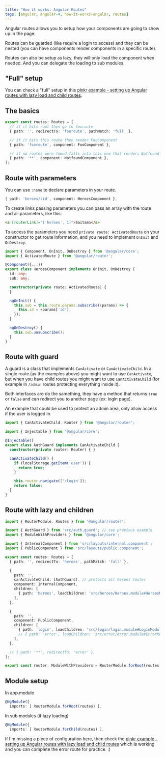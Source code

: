 ```yaml
---
title: "How it works: Angular Routes"
tags: [angular, angular-4, how-it-works-angular, routes]
---
```


Angular routes allows you to setup how your components are going to show up in the page.

Routes can be guarded (like require a login to access) and they can be nested (you can have components render components in a specific route).

Routes can also be setup as lazy, they will only load the component when needed. And you can delegate the loading to sub modules.
<!-- more -->

## "Full" setup

You can check a "full" setup in this [plnkr example - setting up Angular routes with lazy load and child routes](https://embed.plnkr.co/Ew66tMHK7jIx3vhg8Vrf/).

## The basics

```typescript
export const routes: Routes = [
  // if it hits root then go to fooroute
  { path: '', redirectTo: 'fooroute', pathMatch: 'full' },

  // if it hits this route then render FooComponent
  { path: 'fooroute', component: FooComponent },

  // if no routes were found falls into this one that renders Notfound
  { path: '**', component: NotfoundComponent },
];
```

## Route with parameters

You can use `:name` to declare parameters in your route.

```typescript
{ path: 'heroes/:id', component: HeroesComponent },
```

To create links passing parameters you can pass an array with the route and all parameters, like this:

```html
<a [routerLink]="['heroes', 1]">Saitama</a>
```

To access the parameters you need `private route: ActivatedRoute` on your constructor to get route information, and you need to implement `OnInit` and `OnDestroy`.

```typescript
import { Component, OnInit, OnDestroy } from '@angular/core';
import { ActivatedRoute } from '@angular/router';

@Component({...})
export class HeroesComponent implements OnInit, OnDestroy {
  id: any;
  sub: any;

  constructor(private route: ActivatedRoute) {
  }

  ngOnInit() {
    this.sub = this.route.params.subscribe((params) => {
      this.id = +params['id'];
    });
  }

  ngOnDestroy() {
    this.sub.unsubscribe();
  }
}
```

## Route with guard

A guard is a class that implements `CanActivate` or `CanActivateChild`. In a single route (as the examples above) you might want to use `CanActivate`, but when you have child routes you might want to use `CanActivateChild` (for example in `/admin` routes protecting everything inside it).

Both interfaces are do the samething, they have a method that returns `true` or `false` and can redirect you to another page (ex: login page).

An example that could be used to protect an admin area, only allow access if the user is logged in.

```typescript
import { CanActivateChild, Router } from '@angular/router';

import { Injectable } from '@angular/core';

@Injectable()
export class AuthGuard implements CanActivateChild {
  constructor(private router: Router) { }

  canActivateChild() {
    if (localStorage.getItem('user')) {
      return true;
    }

    this.router.navigate(['/login']);
    return false;
  }
}
```

## Route with lazy and children

```typescript
import { RouterModule, Routes } from '@angular/router';

import { AuthGuard } from 'src/auth.guard'; // see previous example
import { ModuleWithProviders } from '@angular/core';

import { InternalComponent } from 'src/layouts/internal.component';
import { PublicComponent } from 'src/layouts/public.component';

export const routes: Routes = [
  { path: '', redirectTo: 'heroes', pathMatch: 'full' },

  {
    path: '',
    canActivateChild: [AuthGuard], // protects all heroes routes
    component: InternalComponent,
    children: [
      { path: 'heroes', loadChildren: 'src/heroes/heroes.module#HeroesModule' },
    ],
  },

  {
    path: '',
    component: PublicComponent,
    children: [
      { path: 'login', loadChildren: 'src/login/login.module#LoginModule' },
      // { path: 'error', loadChildren: 'src/error/error.module#ErrorModule' },
    ],
  },

  // { path: '**', redirectTo: 'error' },
];

export const router: ModuleWithProviders = RouterModule.forRoot(routes);
```

## Module setup

In app.module

```typescript
@NgModule({
  imports: [ RouterModule.forRoot(routes) ],
```

In sub modules (if lazy loading)

```typescript
@NgModule({
  imports: [ RouterModule.forChild(routes) ],
```

If I'm missing a piece of configuration here, then check the [plnkr example - setting up Angular routes with lazy load and child routes](https://embed.plnkr.co/Ew66tMHK7jIx3vhg8Vrf/) which is working and you can complete the error route for practice. :)

